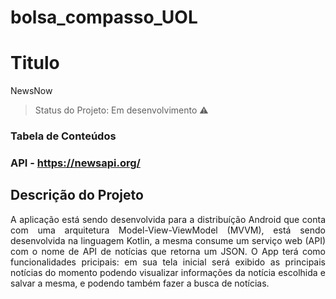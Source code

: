 # bolsa_compasso_UOL
# Titulo 
NewsNow
> Status do Projeto: Em desenvolvimento :warning:
### Tabela de Conteúdos
   
### API - https://newsapi.org/
## Descrição do Projeto
<p align="justify"> A aplicação está sendo desenvolvida para a distribuíção Android que conta com uma arquitetura Model-View-ViewModel (MVVM), está sendo desenvolvida na linguagem
Kotlin, a mesma consume um serviço web (API) com o nome de API de notícias que retorna um JSON. O App terá como funcionalidades pricipais: em sua tela inicial será exibido as principais
notícias do momento podendo visualizar informações da notícia escolhida e salvar a mesma, e podendo também fazer a busca de notícias.</p>

